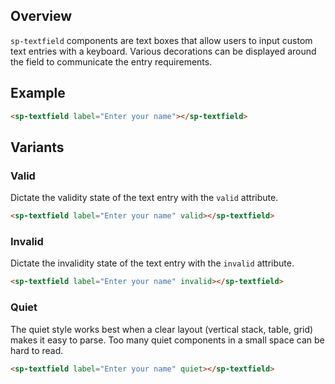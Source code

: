 ## Overview

`sp-textfield` components are text boxes that allow users to input custom text entries with a keyboard. Various decorations can be displayed around the field to communicate the entry requirements.

## Example

```html
<sp-textfield label="Enter your name"></sp-textfield>
```

## Variants

### Valid

Dictate the validity state of the text entry with the `valid` attribute.

```html
<sp-textfield label="Enter your name" valid></sp-textfield>
```

### Invalid

Dictate the invalidity state of the text entry with the `invalid` attribute.

```html
<sp-textfield label="Enter your name" invalid></sp-textfield>
```

### Quiet

The quiet style works best when a clear layout (vertical stack, table, grid) makes it easy to parse. Too many quiet components in a small space can be hard to read.

```html
<sp-textfield label="Enter your name" quiet></sp-textfield>
```
